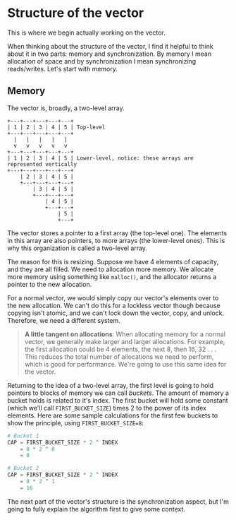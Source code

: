# Structure of the vector

This is where we begin actually working on the vector.

When thinking about the structure of the vector, I find it helpful to think
about it in two parts: memory and synchronization. By memory I mean allocation
of space and by synchronization I mean synchronizing reads/writes. Let's start
with memory.

## Memory

The vector is, broadly, a two-level array.

```
+---+---+---+---+---+
| 1 | 2 | 3 | 4 | 5 | Top-level
+---+---+---+---+---+
  |   |   |   |   |
  v   v   v   v   v
+---+---+---+---+---+
| 1 | 2 | 3 | 4 | 5 | Lower-level, notice: these arrays are represented vertically
+---+---+---+---+---+
    | 2 | 3 | 4 | 5 |
    +---+---+---+---+
        | 3 | 4 | 5 |
        +---+---+---+
            | 4 | 5 |
            +---+---+
                | 5 |
                +---+

```

The vector stores a pointer to a first array (the top-level one). The elements
in this array are also pointers, to more arrays (the lower-level ones). This is
why this organization is called a two-level array.

The reason for this is resizing. Suppose we have 4 elements of capacity, and
they are all filled. We need to allocation more memory. We allocate more memory
using something like `malloc()`, and the allocator returns a pointer to the new
allocation.

For a normal vector, we would simply copy our vector's elements over to the new
allocation. We can't do this for a lockless vector though because copying isn't
atomic, and we can't lock down the vector, copy, and unlock. Therefore, we need
a different system.

> **A little tangent on allocations**: When allocating memory for a normal
> vector, we generally make larger and larger allocations. For example, the
> first allocation could be 4 elements, the next 8, then 16, 32 . . . This
> reduces the total number of allocations we need to perform, which is good for
> performance. We're going to use this same idea for the vector.

Returning to the idea of a two-level array, the first level is going to hold
pointers to blocks of memory we can call _buckets_. The amount of memory a
bucket holds is related to it's index. The first bucket will hold some constant
(which we'll call `FIRST_BUCKET_SIZE`) times 2 to the power of its index
elements. Here are some sample calculations for the first few buckets to show
the principle, using `FIRST_BUCKET_SIZE=8`:

```python
# Bucket 1
CAP = FIRST_BUCKET_SIZE * 2 ^ INDEX
    = 8 * 2 ^ 0
    = 8

# Bucket 2
CAP = FIRST_BUCKET_SIZE * 2 ^ INDEX
    = 8 * 2 ^ 1
    = 16
```

The next part of the vector's structure is the synchronization aspect, but I'm
going to fully explain the algorithm first to give some context.
